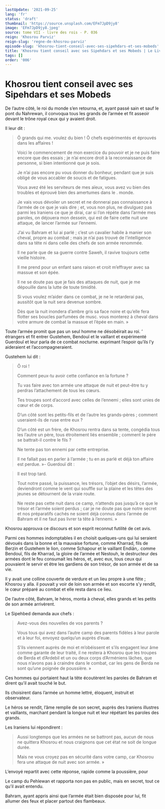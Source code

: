 ```yaml
---
lastUpdate: '2021-09-25'
lang: 'fr'
status: 'draft'
thumbnail: 'https://source.unsplash.com/EFm7JpD9jy8'
image: 'EFm7JpD9jy8.jpeg'
source: tome VII - livre des rois - P. 036
reign: 'Khosrou Parviz'
reign-slug: 'regne-de-khosrou-parviz'
episode-slug: 'khosrou-tient-conseil-avec-ses-sipehdars-et-ses-mobeds'
title: 'Khosrou tient conseil avec ses Sipehdars et ses Mobeds | Le Livre des Rois | Shâhnâmeh'
tags: []
order: '006'
---
```


<!-- LTeX: language=fr -->

# Khosrou tient conseil avec ses Sipehdars et ses Mobeds

De l’autre côté, le roi du monde s’en retourna, et, ayant passé sain et sauf le pont du Nahrewan, il convoqua tous les grands de l’armée et fit asseoir devant le trône royal ceux qui y avaient droit.

Il leur dit :

> Ô grands qui me. voulez du bien ! Ô chefs expérimentés et éprouvés dans les affaires !
>
> Voici le commencement de mon exercice du pouvoir et je ne puis faire encore que des essais ; je n’ai encore droit à la reconnaissance de personne, si bien intentionné que je sois.
>
> Je n’ai pas encore pu vous donner du bonheur, pendant que je suis obligé de vous accabler de soucis et de fatigues.
>
> Vous avez été les serviteurs de mes aïeux, vous avez vu bien des troubles et éprouvé bien des amertumes dans le . monde.
>
> Je vais vous dévoiler un secret et ne donnerai pas connaissance à l’armée de ce que je vais dire ; et, vous non plus, ne divulguez pas parmi les Iraniens ce que je dirai, car si l’on répète dans l’armée mes paroles, on déjouera mon dessein, qui est de faire cette nuit une attaque, de lancer l’armée sur l’ennemi.
>
> J’ai vu Bahram et lui ai parlé ; c’est un cavalier habile à manier son cheval, propre au combat ; mais je n’ai pas trouvé de l’intelligence dans sa tête ni dans celle des chefs de son armée renommée.
>
> Il ne parle que de sa guerre contre Saweh, il ravive toujours cette vieille histoire.
>
> Il me prend pour un enfant sans raison et croit m’effrayer avec sa massue et son épée.
>
> Il ne se doute pas que je fais des attaques de nuit, que je me dépouille dans la lutte de toute timidité.
>
> Si vous voulez m’aider dans ce combat, je ne le retarderai pas, aussitôt que la nuit sera devenue sombre.
>
> Dès que la nuit inondera d’ambre gris sa face noire et qu’elle fera flotter ses boucles parfumées de musc. vous monterez à cheval dans votre armure de combat la massue et l’épée en main. »

Toute l’armée promit que pas un seul homme ne désobéirait au roi. ’
étrangers et fit entrer Gustehem, Bendouï et le vaillant et expérimenté Guerdouî et leur parla de ce combat nocturne. exprimant l’espoir qu’ils l’y aideraient et l’accompagneraient.

Gustehem lui dit :

> Ô roi !
>
> Comment peux-tu avoir cette confiance en la fortune ?
>
> Tu vas faire avec ton armée une attaque de nuit et peut-être tu y perdras l’attachement de tous les cœurs.
>
> Tes troupes sont d’accord avec celles de l’ennemi ; elles sont unies de cœur et de corps.
>
> D’un côté sont les petits-fils et de l’autre les grands-pères ; comment useraient-ils de ruse entre eux ?
>
> D’un côté est un frère, de Khosrou rentra dans sa tente, congédia tous les l’autre un père, tous étroitement liés ensemble ; comment le père se battrait-il contre le fils ?
>
> Ne tente pas ton ennemi par cette entreprise.
>
> Il ne fallait pas en parler à l’armée ; tu en as parlé et déjà ton affaire est perdue. »-
Guerdouï dit :

> Il est trop tard.
>
> Tout notre passé, la puissance, les trésors, l’objet des désirs, l’armée, deviendront comme le vent qui souffle sur la plaine et les têtes des jeunes se détournent de la vraie route.
>
> Ne reste pas cette nuit dans ce camp, n’attends pas jusqu’à ce que le trésor et l’armée soient perdus ; car je ne doute pas que notre secret et nos préparatifs cachés ne soient déjà connus dans l’armée de Bahram et il ne faut pas livrer ta tête à l’ennemi. »

Khosrou approuva ce discours et son esprit reconnut futilité de cet avis.

Parmi ces hommes indomptables il en choisit quelques-uns qui lui seraient dévoués dans la bonne et la mauvaise fortune, comme Kharrad, fils de Berzin et Gustehem le lion, comme Schapour et le vaillant Endiân,. comme Bendouï, fils de Kharrad, la gloire de l’armée et Nestouh, le destructeur des armées dont le feu consumait les héros, et, avec eux, tous ceux qui pouvaient le servir et être les gardiens de son trésor, de son armée et de sa vie.

Il y avait une colline couverte de verdure et un lieu propre à une fête ; Khosrou y alla. il pouvait y voir de loin son armée et son escorte s’y rendit, le cœur préparé au combat et elle resta dans ce lieu.

De l’autre côté, Bahram, le héros, monta à cheval, elles grands et les petits de son armée arrivèrent.

Le Sipehbed demanda aux chefs :

> Avez-vous des nouvelles de vos parents ?
>
> Vous tous qui avez dans l’autre camp des parents fidèles à leur parole et à leur foi, envoyez quelqu’un auprès d’euæ.
>
> S’ils viennent auprès de moi et m’obéissent et s’ils engagent leur âme comme garante de leur traité, il ne restera à Khosrou que les troupes de Berda et d’Ardebil et un ou deux corps d’Arméniens lâches, que nous n’avons pas à craindre dans le combat, car les gens de Berda ne sont qu’une poignée de poussière. »

Ces hommes qui portaient haut la tête écoutèrent les paroles de Bahram et dirent qu’il avait touché le but.

Ils choisirent dans l’armée un homme lettré, éloquent, instruit et observateur.

Le héros se rendit, l’âme remplie de son secret, auprès des Iraniens illustres et vaillants, marchant pendant la longue nuit et leur répétant les paroles des grands.

Les Iraniens lui répondirent :

> Aussi longtemps que les armées ne se battront pas, aucun de nous ne quittera Khosrou et nous craignons que cet état ne soit de longue durée.
>
> Mais ne vous croyez pas en sécurité dans votre camp, car Khosrou fera une attaque de nuit avec son armée. »

L’envoyé repartit avec cette réponse, rapide comme la poussière, pour

Le camp du Pehlewan et rapporta non pas en public, mais en secret, tout ce qu’il avait entendu.

Bahram, ayant appris ainsi que l’armée était bien disposée pour lui, fit allumer des feux et placer partout des flambeaux.
